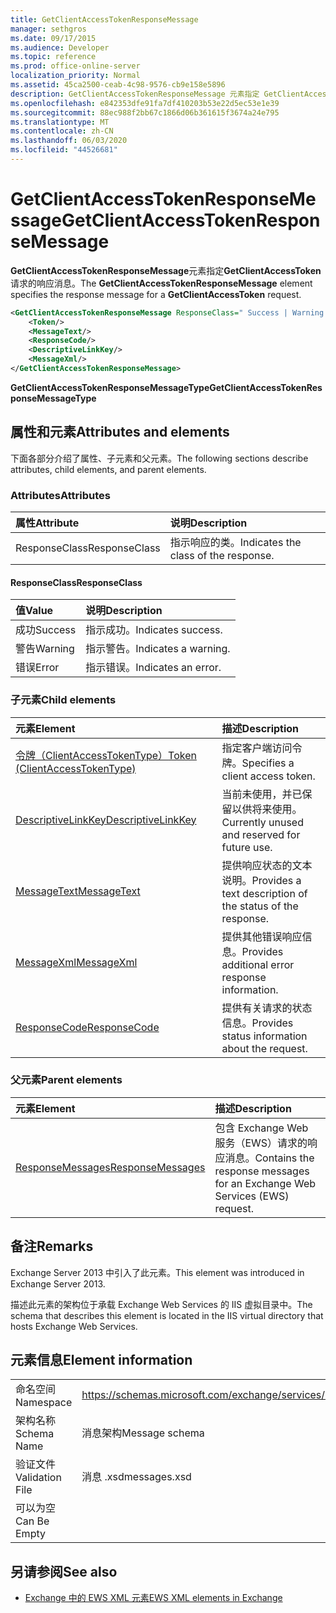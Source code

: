 ```yaml
---
title: GetClientAccessTokenResponseMessage
manager: sethgros
ms.date: 09/17/2015
ms.audience: Developer
ms.topic: reference
ms.prod: office-online-server
localization_priority: Normal
ms.assetid: 45ca2500-ceab-4c98-9576-cb9e158e5896
description: GetClientAccessTokenResponseMessage 元素指定 GetClientAccessToken 请求的响应消息。
ms.openlocfilehash: e842353dfe91fa7df410203b53e22d5ec53e1e39
ms.sourcegitcommit: 88ec988f2bb67c1866d06b361615f3674a24e795
ms.translationtype: MT
ms.contentlocale: zh-CN
ms.lasthandoff: 06/03/2020
ms.locfileid: "44526681"
---
```

# <a name="getclientaccesstokenresponsemessage"></a><span data-ttu-id="651d7-103">GetClientAccessTokenResponseMessage</span><span class="sxs-lookup"><span data-stu-id="651d7-103">GetClientAccessTokenResponseMessage</span></span>

<span data-ttu-id="651d7-104">**GetClientAccessTokenResponseMessage**元素指定**GetClientAccessToken**请求的响应消息。</span><span class="sxs-lookup"><span data-stu-id="651d7-104">The **GetClientAccessTokenResponseMessage** element specifies the response message for a **GetClientAccessToken** request.</span></span> 
  
```XML
<GetClientAccessTokenResponseMessage ResponseClass=" Success | Warning | Error ">
    <Token/>
    <MessageText/>
    <ResponseCode/>
    <DescriptiveLinkKey/>
    <MessageXml/>
</GetClientAccessTokenResponseMessage>
```

 <span data-ttu-id="651d7-105">**GetClientAccessTokenResponseMessageType**</span><span class="sxs-lookup"><span data-stu-id="651d7-105">**GetClientAccessTokenResponseMessageType**</span></span>
## <a name="attributes-and-elements"></a><span data-ttu-id="651d7-106">属性和元素</span><span class="sxs-lookup"><span data-stu-id="651d7-106">Attributes and elements</span></span>

<span data-ttu-id="651d7-107">下面各部分介绍了属性、子元素和父元素。</span><span class="sxs-lookup"><span data-stu-id="651d7-107">The following sections describe attributes, child elements, and parent elements.</span></span>
  
### <a name="attributes"></a><span data-ttu-id="651d7-108">Attributes</span><span class="sxs-lookup"><span data-stu-id="651d7-108">Attributes</span></span>

|<span data-ttu-id="651d7-109">**属性**</span><span class="sxs-lookup"><span data-stu-id="651d7-109">**Attribute**</span></span>|<span data-ttu-id="651d7-110">**说明**</span><span class="sxs-lookup"><span data-stu-id="651d7-110">**Description**</span></span>|
|:-----|:-----|
|<span data-ttu-id="651d7-111">ResponseClass</span><span class="sxs-lookup"><span data-stu-id="651d7-111">ResponseClass</span></span>  <br/> |<span data-ttu-id="651d7-112">指示响应的类。</span><span class="sxs-lookup"><span data-stu-id="651d7-112">Indicates the class of the response.</span></span>  <br/> |
   
#### <a name="responseclass"></a><span data-ttu-id="651d7-113">ResponseClass</span><span class="sxs-lookup"><span data-stu-id="651d7-113">ResponseClass</span></span>

|<span data-ttu-id="651d7-114">**值**</span><span class="sxs-lookup"><span data-stu-id="651d7-114">**Value**</span></span>|<span data-ttu-id="651d7-115">**说明**</span><span class="sxs-lookup"><span data-stu-id="651d7-115">**Description**</span></span>|
|:-----|:-----|
|<span data-ttu-id="651d7-116">成功</span><span class="sxs-lookup"><span data-stu-id="651d7-116">Success</span></span>  <br/> |<span data-ttu-id="651d7-117">指示成功。</span><span class="sxs-lookup"><span data-stu-id="651d7-117">Indicates success.</span></span>  <br/> |
|<span data-ttu-id="651d7-118">警告</span><span class="sxs-lookup"><span data-stu-id="651d7-118">Warning</span></span>  <br/> |<span data-ttu-id="651d7-119">指示警告。</span><span class="sxs-lookup"><span data-stu-id="651d7-119">Indicates a warning.</span></span>  <br/> |
|<span data-ttu-id="651d7-120">错误</span><span class="sxs-lookup"><span data-stu-id="651d7-120">Error</span></span>  <br/> |<span data-ttu-id="651d7-121">指示错误。</span><span class="sxs-lookup"><span data-stu-id="651d7-121">Indicates an error.</span></span>  <br/> |
   
### <a name="child-elements"></a><span data-ttu-id="651d7-122">子元素</span><span class="sxs-lookup"><span data-stu-id="651d7-122">Child elements</span></span>

|<span data-ttu-id="651d7-123">**元素**</span><span class="sxs-lookup"><span data-stu-id="651d7-123">**Element**</span></span>|<span data-ttu-id="651d7-124">**描述**</span><span class="sxs-lookup"><span data-stu-id="651d7-124">**Description**</span></span>|
|:-----|:-----|
|[<span data-ttu-id="651d7-125">令牌（ClientAccessTokenType）</span><span class="sxs-lookup"><span data-stu-id="651d7-125">Token (ClientAccessTokenType)</span></span>](token-clientaccesstokentype.md) <br/> |<span data-ttu-id="651d7-126">指定客户端访问令牌。</span><span class="sxs-lookup"><span data-stu-id="651d7-126">Specifies a client access token.</span></span>  <br/> |
|[<span data-ttu-id="651d7-127">DescriptiveLinkKey</span><span class="sxs-lookup"><span data-stu-id="651d7-127">DescriptiveLinkKey</span></span>](descriptivelinkkey.md) <br/> |<span data-ttu-id="651d7-128">当前未使用，并已保留以供将来使用。</span><span class="sxs-lookup"><span data-stu-id="651d7-128">Currently unused and reserved for future use.</span></span>  <br/> |
|[<span data-ttu-id="651d7-129">MessageText</span><span class="sxs-lookup"><span data-stu-id="651d7-129">MessageText</span></span>](messagetext.md) <br/> |<span data-ttu-id="651d7-130">提供响应状态的文本说明。</span><span class="sxs-lookup"><span data-stu-id="651d7-130">Provides a text description of the status of the response.</span></span>  <br/> |
|[<span data-ttu-id="651d7-131">MessageXml</span><span class="sxs-lookup"><span data-stu-id="651d7-131">MessageXml</span></span>](messagexml.md) <br/> |<span data-ttu-id="651d7-132">提供其他错误响应信息。</span><span class="sxs-lookup"><span data-stu-id="651d7-132">Provides additional error response information.</span></span>  <br/> |
|[<span data-ttu-id="651d7-133">ResponseCode</span><span class="sxs-lookup"><span data-stu-id="651d7-133">ResponseCode</span></span>](responsecode.md) <br/> |<span data-ttu-id="651d7-134">提供有关请求的状态信息。</span><span class="sxs-lookup"><span data-stu-id="651d7-134">Provides status information about the request.</span></span>  <br/> |
   
### <a name="parent-elements"></a><span data-ttu-id="651d7-135">父元素</span><span class="sxs-lookup"><span data-stu-id="651d7-135">Parent elements</span></span>

|<span data-ttu-id="651d7-136">**元素**</span><span class="sxs-lookup"><span data-stu-id="651d7-136">**Element**</span></span>|<span data-ttu-id="651d7-137">**描述**</span><span class="sxs-lookup"><span data-stu-id="651d7-137">**Description**</span></span>|
|:-----|:-----|
|[<span data-ttu-id="651d7-138">ResponseMessages</span><span class="sxs-lookup"><span data-stu-id="651d7-138">ResponseMessages</span></span>](responsemessages.md) <br/> |<span data-ttu-id="651d7-139">包含 Exchange Web 服务（EWS）请求的响应消息。</span><span class="sxs-lookup"><span data-stu-id="651d7-139">Contains the response messages for an Exchange Web Services (EWS) request.</span></span>  <br/> |
   
## <a name="remarks"></a><span data-ttu-id="651d7-140">备注</span><span class="sxs-lookup"><span data-stu-id="651d7-140">Remarks</span></span>

<span data-ttu-id="651d7-141">Exchange Server 2013 中引入了此元素。</span><span class="sxs-lookup"><span data-stu-id="651d7-141">This element was introduced in Exchange Server 2013.</span></span>
  
<span data-ttu-id="651d7-142">描述此元素的架构位于承载 Exchange Web Services 的 IIS 虚拟目录中。</span><span class="sxs-lookup"><span data-stu-id="651d7-142">The schema that describes this element is located in the IIS virtual directory that hosts Exchange Web Services.</span></span>
  
## <a name="element-information"></a><span data-ttu-id="651d7-143">元素信息</span><span class="sxs-lookup"><span data-stu-id="651d7-143">Element information</span></span>

|||
|:-----|:-----|
|<span data-ttu-id="651d7-144">命名空间</span><span class="sxs-lookup"><span data-stu-id="651d7-144">Namespace</span></span>  <br/> |https://schemas.microsoft.com/exchange/services/2006/messages  <br/> |
|<span data-ttu-id="651d7-145">架构名称</span><span class="sxs-lookup"><span data-stu-id="651d7-145">Schema Name</span></span>  <br/> |<span data-ttu-id="651d7-146">消息架构</span><span class="sxs-lookup"><span data-stu-id="651d7-146">Message schema</span></span>  <br/> |
|<span data-ttu-id="651d7-147">验证文件</span><span class="sxs-lookup"><span data-stu-id="651d7-147">Validation File</span></span>  <br/> |<span data-ttu-id="651d7-148">消息 .xsd</span><span class="sxs-lookup"><span data-stu-id="651d7-148">messages.xsd</span></span>  <br/> |
|<span data-ttu-id="651d7-149">可以为空</span><span class="sxs-lookup"><span data-stu-id="651d7-149">Can Be Empty</span></span>  <br/> ||
   
## <a name="see-also"></a><span data-ttu-id="651d7-150">另请参阅</span><span class="sxs-lookup"><span data-stu-id="651d7-150">See also</span></span>



- [<span data-ttu-id="651d7-151">Exchange 中的 EWS XML 元素</span><span class="sxs-lookup"><span data-stu-id="651d7-151">EWS XML elements in Exchange</span></span>](ews-xml-elements-in-exchange.md)

